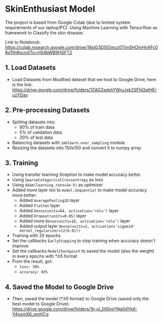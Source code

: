 # SkinEnthusiast Model 

The project is based from Google Colab (due to limited system requirements of our laptop/PC). Using Machine Learning with Tensorflow as framework to Classify the skin disease. 

Link to Notebook: <br>
https://colab.research.google.com/drive/18sIG3Dl5Gmcz0Tlm5HOmHirAFc08qTth#scrollTo=H54bWB9HGFT2

## 1. Load Datasets 
  - Load Datasets from Modified dataset that we host to Google Drive, here is the link: <br> https://drive.google.com/drive/folders/1ZADZedxhYWruJxk2SFfd2etHEruzYDav

## 2. Pre-processing Datasets
  - Spliting datasets into:
    - 80% of train data
    - 5% of validation data
    - 20% of test data
  - Balancing datasets with `imblearn.over_sampling` module
  - Resizing the datasets into 150x150 and convert it to numpy array

## 3. Training

   - Using transfer learning Xception to make model accuracy better.
   - Using `SparseCategoricalCrossentropy` as loss
   - Using `Adam(learning_rate=1e-5)` as optimizer 
   - Added more layer too to `model.Sequential` to make model accuracy more better:
     -  Added `AveragePooling2D` layer
     -  Added `Flatten` layer
     -  Added `Dense(units=64, activation='relu')` layer 
     -  Added `Dropout(units=0.05)` layer
     -  Added more `Dense(units=16, activation='relu')` layer
     -  Added output layer `Dense(units=2, activation='sigmoid' kernel_regularizer=l2(0.01))`
  - Training with 20 epochs
  - Set the callbacks `EarlyStopping` to stop training when accuracy doesn't improve
  - Set the callbacks `ModelCheckpoint` to saved the model (also the weight) in every epochs with *.h5 format  
  - From the result, got:
    - `loss: 38%`
    - `accuracy: 83%`

## 4. Saved the Model to Google Drive

  - Then, saved the model (*.h5 format) to Google Drive (saved only the best model to Google Drive):<br>
https://drive.google.com/drive/folders/1b-oI_0IShqYNg0dYk6-Y4psmX6_gmHCg
